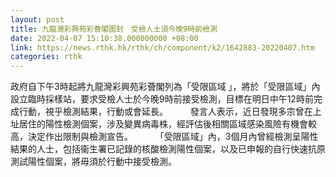 ```yaml
---
layout: post
title: 九龍灣彩興苑彩薈閣圍封　受檢人士須今晚9時前檢測
date: 2022-04-07 15:10:38.000000000 +08:00
link: https://news.rthk.hk/rthk/ch/component/k2/1642883-20220407.htm
categories: rthk
---
```


政府自下午3時起將九龍灣彩興苑彩薈閣列為「受限區域 」，將於「受限區域」內設立臨時採樣站，要求受檢人士於今晚9時前接受檢測，目標在明日中午12時前完成行動，視乎檢測結果，行動或會延長。
　　 
發言人表示，近日發現多宗曾在上址居住的陽性檢測個案，涉及變異病毒株，經評估後相關區域感染風險有機會較高，決定作出限制與檢測宣告。
　　 
「受限區域」內，3個月內曾經檢測呈陽性結果的人士，包括衞生署已記錄的核酸檢測陽性個案，以及已申報的自行快速抗原測試陽性個案，將毋須於行動中接受檢測。





　　
